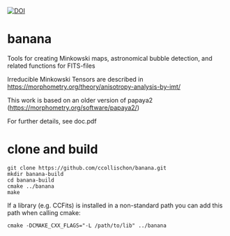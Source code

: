 [![DOI](https://zenodo.org/badge/256713274.svg)](https://zenodo.org/badge/latestdoi/256713274)

# banana
Tools for creating Minkowski maps, astronomical bubble detection, and related functions for FITS-files

Irreducible Minkowski Tensors are described in https://morphometry.org/theory/anisotropy-analysis-by-imt/

This work is based on an older version of papaya2 (https://morphometry.org/software/papaya2/)

For further details, see doc.pdf

# clone and build

```
git clone https://github.com/ccollischon/banana.git
mkdir banana-build
cd banana-build
cmake ../banana
make
```

If a library (e.g. CCFits) is installed in a non-standard path you can add this path when calling cmake:

```
cmake -DCMAKE_CXX_FLAGS="-L /path/to/lib" ../banana
```
